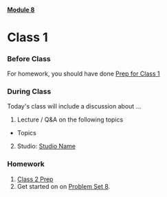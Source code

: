 #### [Module 8](../..)

# Class 1

### Before Class
For homework, you should have done [Prep for Class 1](../class1-prep)

### During Class
Today's class will include a discussion about ...

1. Lecture / Q&A on the following topics
  * Topics

2. Studio: [Studio Name](../studios/)

### Homework
1. [Class 2 Prep](../class2-prep) 
2. Get started on on [Problem Set 8](../problem-set).
